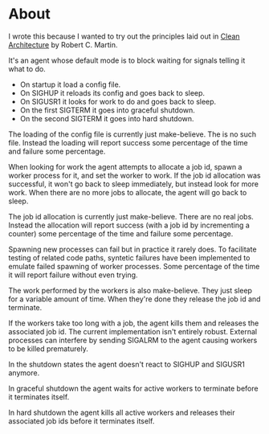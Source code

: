 # About

I wrote this because I wanted to try out the principles laid out in [Clean
Architecture] by Robert C. Martin.

It's an agent whose default mode is to block waiting for signals telling it what
to do.

 * On startup it load a config file.
 * On SIGHUP it reloads its config and goes back to sleep.
 * On SIGUSR1 it looks for work to do and goes back to sleep.
 * On the first SIGTERM it goes into graceful shutdown.
 * On the second SIGTERM it goes into hard shutdown.

The loading of the config file is currently just make-believe.
The is no such file.
Instead the loading will report success some percentage of the time and failure
some percentage.

When looking for work the agent attempts to allocate a job id, spawn a worker
process for it, and set the worker to work.
If the job id allocation was successful, it won't go back to sleep immediately,
but instead look for more work.
When there are no more jobs to allocate, the agent will go back to sleep.

The job id allocation is currently just make-believe.
There are no real jobs.
Instead the allocation will report success (with a job id by incrementing a
counter) some percentage of the time and failure some percentage.

Spawning new processes can fail but in practice it rarely does.
To facilitate testing of related code paths, syntetic failures have been
implemented to emulate failed spawning of worker processes.
Some percentage of the time it will report failure without even trying.

The work performed by the workers is also make-believe.
They just sleep for a variable amount of time.
When they're done they release the job id and terminate.

If the workers take too long with a job, the agent kills them and releases the
associated job id.
The current implementation isn't entirely robust.
External processes can interfere by sending SIGALRM to the agent causing workers
to be killed prematurely.

In the shutdown states the agent doesn't react to SIGHUP and SIGUSR1 anymore.

In graceful shutdown the agent waits for active workers to terminate before it
terminates itself.

In hard shutdown the agent kills all active workers and releases their
associated job ids before it terminates itself.

[Clean Architecture]: https://www.goodreads.com/book/show/18043011-clean-architecture
